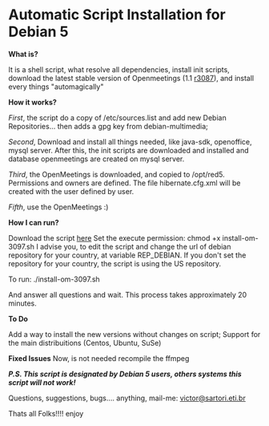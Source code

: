 # Automatic Script Installation for Debian 5 #

**What is?**

It is a shell script, what resolve all dependencies, install init scripts, download the latest stable version of Openmeetings (1.1 [r3087](https://code.google.com/p/openmeetings/source/detail?r=3087)), and install every things "automagically"


**How it works?**


_First_, the script do a copy of /etc/sources.list and add new Debian Repositories... then adds a gpg key from debian-multimedia;

_Second_, Download and install all things needed, like java-sdk, openoffice, mysql server. After this, the init scripts are downloaded and installed and database openmeetings are created on mysql server.

_Third_, the OpenMeetings is downloaded, and copied to /opt/red5. Permissions and owners are defined. The file hibernate.cfg.xml will be created with the user defined by user.

_Fifth_, use the OpenMeetings :)



**How I can run?**

Download the script [here](http://openmeetings.googlecode.com/svn/docs/install-om-r3087.sh)
Set the execute permission: chmod +x install-om-3097.sh
I advise you, to edit the script and change the url of debian repository for your country, at variable REP\_DEBIAN. If you don't set the repository for your country, the script is using the US repository.

To run: ./install-om-3097.sh

And answer all questions and wait. This process takes approximately 20 minutes.


**To Do**

Add a way to install the new versions without changes on script;
Support for the main distribuitions (Centos, Ubuntu, SuSe)


**Fixed Issues**
Now, is not needed recompile the ffmpeg


_**P.S. This script is designated by Debian 5 users, others systems this script will not work!**_



Questions, suggestions, bugs.... anything, mail-me: victor@sartori.eti.br


Thats all Folks!!!! enjoy